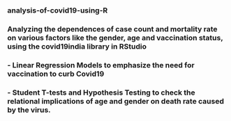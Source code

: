 ### analysis-of-covid19-using-R
### Analyzing the dependences of case count and mortality rate on various factors like the gender, age and vaccination status, using the covid19india library in RStudio
### -	Linear Regression Models to emphasize the need for vaccination to curb Covid19
### -	Student T-tests and Hypothesis Testing to check the relational implications of age and gender on death rate caused by the virus.

